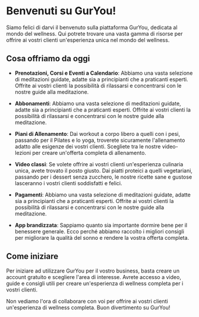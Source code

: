 # Benvenuti su GurYou!

Siamo felici di darvi il benvenuto sulla piattaforma GurYou, dedicata al mondo del wellness. Qui potrete trovare una vasta gamma di risorse per offrire ai vostri clienti un'esperienza unica nel mondo del wellness.

## Cosa offriamo da oggi

* **Prenotazioni, Corsi e Eventi a Calendario**: Abbiamo una vasta selezione di meditazioni guidate, adatte sia a principianti che a praticanti esperti. Offrite ai vostri clienti la possibilità di rilassarsi e concentrarsi con le nostre guide alla meditazione.

* **Abbonamenti**: Abbiamo una vasta selezione di meditazioni guidate, adatte sia a principianti che a praticanti esperti. Offrite ai vostri clienti la possibilità di rilassarsi e concentrarsi con le nostre guide alla meditazione.

* **Piani di Allenamento**: Dai workout a corpo libero a quelli con i pesi, passando per il Pilates e lo yoga, troverete sicuramente l'allenamento adatto alle esigenze dei vostri clienti. Scegliete tra le nostre video-lezioni per creare un'offerta completa di allenamento.

* **Video classi**: Se volete offrire ai vostri clienti un'esperienza culinaria unica, avete trovato il posto giusto. Dai piatti proteici a quelli vegetariani, passando per i dessert senza zucchero, le nostre ricette sane e gustose lasceranno i vostri clienti soddisfatti e felici.

* **Pagamenti**: Abbiamo una vasta selezione di meditazioni guidate, adatte sia a principianti che a praticanti esperti. Offrite ai vostri clienti la possibilità di rilassarsi e concentrarsi con le nostre guide alla meditazione.

* **App brandizzata**: Sappiamo quanto sia importante dormire bene per il benessere generale. Ecco perché abbiamo raccolto i migliori consigli per migliorare la qualità del sonno e rendere la vostra offerta completa.

## Come iniziare

Per iniziare ad utilizzare GurYou per il vostro business, basta creare un account gratuito e scegliere l'area di interesse. Avrete accesso a video, guide e consigli utili per creare un'esperienza di wellness completa per i vostri clienti.

Non vediamo l'ora di collaborare con voi per offrire ai vostri clienti un'esperienza di wellness completa. Buon divertimento su GurYou!


